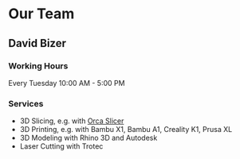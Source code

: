 # Our Team

## David Bizer

### Working Hours

Every Tuesday 10:00 AM - 5:00 PM

### Services

- 3D Slicing, e.g. with [Orca Slicer](../tools/maker-tools.md)
- 3D Printing, e.g. with Bambu X1, Bambu A1, Creality K1, Prusa XL
- 3D Modeling with Rhino 3D and Autodesk
- Laser Cutting with Trotec